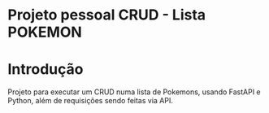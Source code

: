 # Projeto pessoal CRUD - Lista POKEMON

# Introdução
Projeto para executar um CRUD numa lista de Pokemons, usando FastAPI e Python, além de requisições sendo feitas via API.

